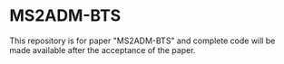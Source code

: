 # MS2ADM-BTS
This repository is for paper "MS2ADM-BTS" and complete code will be made available after the acceptance of the paper.

